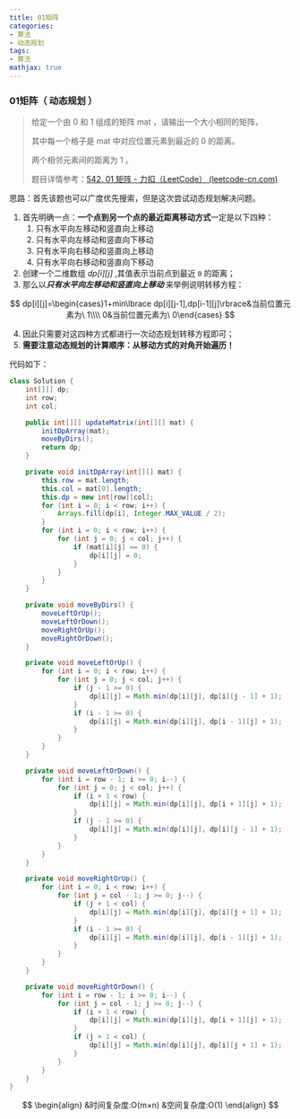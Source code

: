 ```yaml
---
title: 01矩阵
categories:
- 算法
- 动态规划
tags:
- 算法
mathjax: true
---
```


### 01矩阵（ 动态规划 ）

<!--more-->

> 给定一个由 0 和 1 组成的矩阵 mat ，请输出一个大小相同的矩阵，
>
> 其中每一个格子是 mat 中对应位置元素到最近的 0 的距离。
>
> 两个相邻元素间的距离为 1 。
>
> 题目详情参考：[542. 01 矩阵 - 力扣（LeetCode） (leetcode-cn.com)](https://leetcode-cn.com/problems/01-matrix/)

思路：首先该题也可以广度优先搜索，但是这次尝试动态规划解决问题。

1. 首先明确一点：**一个点到另一个点的最近距离移动方式**一定是以下四种：
   1. 只有水平向左移动和竖直向上移动
   2. 只有水平向左移动和竖直向下移动
   3. 只有水平向右移动和竖直向上移动
   4. 只有水平向右移动和竖直向下移动
2. 创建一个二维数组 <em>dp[i]\[j]</em> ,其值表示当前点到最近 `0` 的距离；
3. 那么以<strong><em>只有水平向左移动和竖直向上移动 </em></strong>来举例说明转移方程：

$$
dp[i][j]=\begin{cases}1+min\lbrace dp[i][j-1],dp[i-1][j]\rbrace&当前位置元素为\ 1\\\\
0&当前位置元素为\ 0\end{cases}
$$

4. 因此只需要对这四种方式都进行一次动态规划转移方程即可；
5. **需要注意动态规划的计算顺序：从移动方式的对角开始遍历！**

代码如下：

```java
class Solution {
    int[][] dp;
    int row;
    int col;

    public int[][] updateMatrix(int[][] mat) {
        initDpArray(mat);
        moveByDirs();
        return dp;
    }

    private void initDpArray(int[][] mat) {
        this.row = mat.length;
        this.col = mat[0].length;
        this.dp = new int[row][col];
        for (int i = 0; i < row; i++) {
            Arrays.fill(dp[i], Integer.MAX_VALUE / 2);
        }
        for (int i = 0; i < row; i++) {
            for (int j = 0; j < col; j++) {
                if (mat[i][j] == 0) {
                    dp[i][j] = 0;
                }
            }
        }
    }

    private void moveByDirs() {
        moveLeftOrUp();
        moveLeftOrDown();
        moveRightOrUp();
        moveRightOrDown();
    }

    private void moveLeftOrUp() {
        for (int i = 0; i < row; i++) {
            for (int j = 0; j < col; j++) {
                if (j - 1 >= 0) {
                    dp[i][j] = Math.min(dp[i][j], dp[i][j - 1] + 1);
                }
                if (i - 1 >= 0) {
                    dp[i][j] = Math.min(dp[i][j], dp[i - 1][j] + 1);
                }
            }
        }
    }

    private void moveLeftOrDown() {
        for (int i = row - 1; i >= 0; i--) {
            for (int j = 0; j < col; j++) {
                if (i + 1 < row) {
                    dp[i][j] = Math.min(dp[i][j], dp[i + 1][j] + 1);
                }
                if (j - 1 >= 0) {
                    dp[i][j] = Math.min(dp[i][j], dp[i][j - 1] + 1);
                }
            }
        }
    }

    private void moveRightOrUp() {
        for (int i = 0; i < row; i++) {
            for (int j = col - 1; j >= 0; j--) {
                if (j + 1 < col) {
                    dp[i][j] = Math.min(dp[i][j], dp[i][j + 1] + 1);
                }
                if (i - 1 >= 0) {
                    dp[i][j] = Math.min(dp[i][j], dp[i - 1][j] + 1);
                }
            }
        }
    }

    private void moveRightOrDown() {
        for (int i = row - 1; i >= 0; i--) {
            for (int j = col - 1; j >= 0; j--) {
                if (i + 1 < row) {
                    dp[i][j] = Math.min(dp[i][j], dp[i + 1][j] + 1);
                }
                if (j + 1 < col) {
                    dp[i][j] = Math.min(dp[i][j], dp[i][j + 1] + 1);
                }
            }
        }
    }
}
```

$$
\begin{align}
&时间复杂度:O(m×n)
&空间复杂度:O(1)
\end{align}
$$

